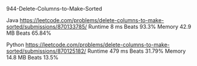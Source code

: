 944-Delete-Columns-to-Make-Sorted

Java
https://leetcode.com/problems/delete-columns-to-make-sorted/submissions/870133785/
Runtime
8 ms
Beats
93.3%
Memory
42.9 MB
Beats
65.84%

Python
https://leetcode.com/problems/delete-columns-to-make-sorted/submissions/870125182/
Runtime
479 ms
Beats
31.79%
Memory
14.8 MB
Beats
13.5%